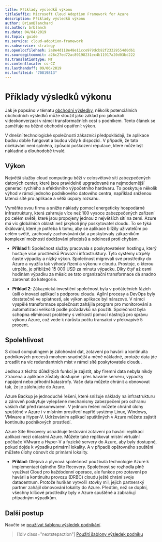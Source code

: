```yaml
---
title: Příklady výsledků výkonu
titleSuffix: Microsoft Cloud Adoption Framework for Azure
description: Příklady výsledků výkonu
author: BrianBlanchard
ms.author: brblanch
ms.date: 04/04/2019
ms.topic: guide
ms.service: cloud-adoption-framework
ms.subservice: strategy
ms.openlocfilehash: 2a8e4d118e48e11cce979dcb82f23329554d0d61
ms.sourcegitcommit: a26c27ed72ac89198231ec4b11917a20d03bd222
ms.translationtype: MT
ms.contentlocale: cs-CZ
ms.lasthandoff: 09/06/2019
ms.locfileid: "70819813"
---
```

# <a name="examples-of-performance-outcomes"></a>Příklady výsledků výkonu

Jak je popsáno v tématu [obchodní výsledky](index.md), několik potenciálních obchodních výsledků může sloužit jako základ pro jakoukoli videokonverzaci v rámci transformačních cest s podnikem. Tento článek se zaměřuje na běžné obchodní opatření: výkon.

V dnešní technologické společnosti zákazníci předpokládají, že aplikace budou dobře fungovat a budou vždy k dispozici. V případě, že tato očekávání není splněna, způsobí poškození reputace, které může být nákladné a dlouhodobě trvalé.

## <a name="performance"></a>Výkon

Největší služby cloud computingu běží v celosvětové síti zabezpečených datových center, které jsou pravidelně upgradované na nejmodernější generaci rychlého a efektivního výpočetního hardwaru. To poskytuje několik výhod v rámci jednoho podnikového datového centra, například sníženou latenci sítě pro aplikace a větší úspory rozsahu.

Vyměňte svou firmu a snižte náklady pomocí energeticky hospodárné infrastruktury, která zahrnuje více než 100 vysoce zabezpečených zařízení po celém světě, které jsou propojeny jednou z největších sítí na zemi. Azure má víc globálních oblastí než jakýkoli jiný poskytovatel cloudu. To se týká škálování, které je potřeba k tomu, aby se aplikace blížily uživatelům po celém světě, zachovaly zachovávání dat a poskytovaly zákazníkům komplexní možnosti dodržování předpisů a odolnosti proti chybám.

- **Příklad 1**: Společnost služby pracovala s poskytovatelem hostingu, který hostuje více prostředků Provozní infrastruktury. Tyto systémy utrpěly časté výpadky a nízký výkon. Společnost migrovali své prostředky do Azure a využila tak výhody řízení a výkonu v cloudu. Prostoje, o kterou utrpělo, je přibližně 15 000 USD za minutu výpadku. Díky čtyř až osmi hodinám výpadku za měsíc se tato organizační transformace dá snadno zarovnat do kategorie.

- **Příklad 2**: Zákaznická investiční společnost byla v počátečních fázích úsilí o inovaci aplikací s podporou cloudu. Agilní procesy a DevOps byly dostatečně ve splatnosti, ale výkon aplikace byl nárazové. V rámci vyspělé transformace společnost zahájila program pro monitorování a automatizaci velikosti podle požadavků na použití. Společnost byla schopna eliminovat problémy s velikostí pomocí nástrojů pro správu výkonu Azure, což vede k nárůstu počtu transakcí v překvapivé 5 procent.

## <a name="reliability"></a>Spolehlivost

S cloud computingem je zálohování dat, zotavení po havárii a kontinuita podnikových procesů mnohem snadnější a méně nákladné, protože data jde zrcadlit na víc redundantních míst v rámci sítě poskytovatele cloudu.

Jednou z těchto důležitých funkcí je zajistit, aby firemní data nebyla nikdy ztracena a aplikace zůstaly dostupné i přes havárie serveru, výpadky napájení nebo přírodní katastrofy. Vaše data můžete chránit a obnovovat tak, že je zálohujete do Azure.

Azure Backup je jednoduché řešení, které snižuje náklady na infrastrukturu a zároveň poskytuje vylepšené mechanismy zabezpečení pro ochranu vašich dat před ransomwarem. V jednom řešení můžete chránit úlohy spuštěné v Azure i v místním prostředí napříč systémy Linux, Windows, VMware a Hyper-V. Udržováním aplikací spuštěných v Azure můžete zajistit kontinuitu podnikových prostředí.

Azure Site Recovery usnadňuje testování zotavení po havárii replikací aplikací mezi oblastmi Azure. Můžete také replikovat místní virtuální počítače VMware a Hyper-V a fyzické servery do Azure, aby byly dostupné, pokud dojde k výpadku primární lokality. A v případě opětovného spuštění můžete úlohy obnovit do primární lokality.

- **Příklad**: Olejová a plynová společnost používala technologie Azure k implementaci úplného Site Recovery. Společnost se rozhodla plně využívat Cloud pro každodenní operace, ale funkce pro zotavení po havárii a kontinuitu provozu (DRBC) cloudu ještě chrání svoje datacentrum. Protože hurikán vytvořil stovky mil, jejich partnerský partner zahájil obnovování lokality do Azure. Předtím, než se doplní, všechny klíčové prostředky byly v Azure spuštěné a zabraňují případným výpadkům.

## <a name="next-steps"></a>Další postup

Naučte se [používat šablonu výsledek podnikání](./how-to-use-the-business-outcome-template.md).

> [!div class="nextstepaction"]
> [Použití šablony výsledek podniku](./how-to-use-the-business-outcome-template.md)
